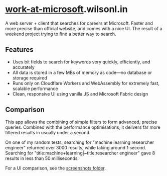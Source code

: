 # [work-at-microsoft](https://work-at-microsoft.wilsonl.in/jobs).wilsonl.in

A web server + client that searches for careers at Microsoft.
Faster and more precise than official website, and comes with a nice UI.
The result of a weekend project trying to find a better way to search.

## Features

- Uses bit fields to search for keywords very quickly, efficiently, and accurately
- All data is stored in a few MBs of memory as code&mdash;no database or storage required
- Runs only on Cloudflare Workers and WebAssembly for extremely fast, scalable performance
- Clean, responsive UI using vanilla JS and Microsoft Fabric design

## Comparison

This app allows the combining of simple filters to form advanced, precise queries.
Combined with the performance optimisations, it delivers far more filtered results in usually under a second.

On one of my random tests, searching for "machine learning researcher engineer" returned over 3000 results, while taking around 1 second.
Searching for "title:machine+learning|~title:researcher engineer" gave 8 results in less than 50 milliseconds.

For a UI comparison, see the [screenshots folder](screenshots).
